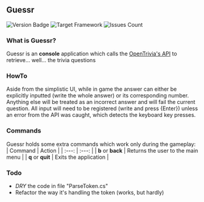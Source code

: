 ## Guessr
![Version Badge](https://img.shields.io/static/v1?label=Version&message=%20Alpha&color=blue&style=flat-square) ![Target Framework](https://img.shields.io/badge/dynamic/xml?color=%23512bd4&label=target&query=%2F%2FTargetFramework%5B1%5D&url=https%3A%2F%2Fraw.githubusercontent.com%2FStanlsSlav%2FGuessr%2Fmaster%2FOpenTriviaAPICaller.csproj&logo=.net&style=flat-square) ![Issues Count](https://img.shields.io/github/issues/StanlsSlav/Guessr?style=flat-square)

### What is Guessr?
Guessr is an **console** application which calls the [OpenTrivia's API](https://opentdb.com/) to retrieve... well... the trivia questions

### HowTo
Aside from the simplistic UI, while in game the answer can either be explicitly inputted (write the whole answer) or its corresponding number. Anything else will be treated as an incorrect answer and will fail the current question.
All input will need to be registered (write and press {Enter}) unless an error from the API was caught, which detects the keyboard key presses.

### Commands
Guessr holds some extra commands which work only during the gameplay:
| Command | Action |
| :---: | :---: |
| **b** or **back** | Returns the user to the main menu |
| **q** or **quit** | Exits the application |

### Todo
- *DRY* the code in file "ParseToken.cs"
- Refactor the way it's handling the token (works, but hardly)
